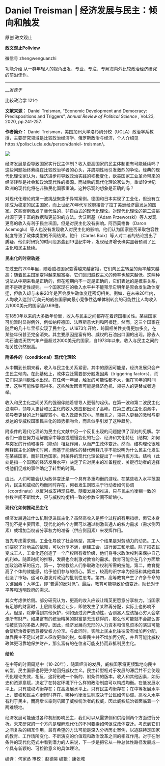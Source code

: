

#  Daniel Treisman | 经济发展与民主：倾向和触发

原创 政文观止 

**政文观止Poliview** 

微信号 zhengwenguanzhi

功能介绍 从一群年轻人的视角出发，专业、专注、专解海内外比较政治经济研究的前沿佳作。

____

___发表于_

比较政治学 121个

**文献来源：** Daniel Treisman, “Economic Development and Democracy:
Predispositions and Triggers”, _Annual Review of Political Science_ , Vol.23,
2020, pp.241-257.  

  

 **作者简介：** Daniel
Treisman，美国加州大学洛杉矶分校（UCLA）政治学系教授，主要研究领域是比较政治经济学、俄罗斯政治与经济，个人介绍见https://polisci.ucla.edu/person/daniel-
treisman/。

![](/images/41/2.jpeg)

  

经济发展是否导致国家实行民主体制？收入更高国家的民主体制更有可能延续吗？这些问题始终萦绕在比较政治学者的心头，并周期性地引发激烈的争论。经典的现代化理论家认为，经济进步将导致政治实践的积极变化，欧美国家工业革命带来的经济转型是社会和政治现代性的根源。而战后的现代化理论家认为，重塑19世纪欧洲的现代化将在非殖民化国家重演。这种乐观的想象是正确的吗？

  

对现代化理论的第一波挑战聚焦于异常案例。德国和日本实现了工业化，但没有立即成为稳定的民主国家，而上世纪70年代军政府接管了拉丁美洲经济最发达的国家。这些案例激发了替代性的、非自由式的现代化理论。对现代化理论的第二波挑战源于更丰富的数据和更前沿的方法。舍沃斯基（Adam
Przeworski）等人发现更高的收入有利于民主巩固，但是对民主化没有影响。阿西莫格鲁（Daron
Acemoglu）等人也没有发现收入对民主化的影响，他们认为国家是否采取包容性制度导致了政体类型的不同结果。鲍什（Carles
Boix）等人对二者的结论提出了质疑，他们将研究的时间段追溯到19世纪中叶，发现经济增长确实显著预测了民主化和民主延续。

  

 **民主化的时空轨迹**

在过去的200年里，随着威权国家变得越来越富裕，它们向民主转型的频率越来越高；随着民主国家变得越来越富裕，它们回归威权主义的频率也越来越低。这两种说法从中期来看是正确的，但在短期内不一定是正确的，它们表达的是概率关系，而不是确定性规则。一个国家现在的收入水平并不能预示它明年是否会发生政体变迁，但收入却与未来20年是否会发生政体变迁密切相关。例如，在未来20年内，人均收入达到1万美元的威权国家向最小竞争性选举体制转变的可能性比人均收入为1000美元的国家高0.69倍。

  

在1850年以来的大多数年份里，收入与民主之间都存在着跨国相关性。某些国家可能暂时显得例外，例如纳粹德国、法西斯意大利和阿根廷。然而，这三个国家在随后的几十年里都实现了民主化。从1973年开始，跨国相关性变得更加多变，在某些年份甚至完全消失。其主要原因是富有的、威权的石油出口国的出现。除去人均石油或天然气年产量超过2000美元的国家，自1973年以来，收入与民主之间的相关性仍然很高。

  

 **附条件的（conditional）现代化理论**

从中期到长期来看，收入与民主化关系紧密。其中的原因可能是，经济发展只会产生民主倾向。在此基础上，政体变迁需要部分触发因素（triggering
factors），而它们只是间歇性地出现。在任何一年里，触发的可能性都不大，但在10年的时间里，这种可能性要高得多。这些触发因素可能是经济危机、领导人的更替或者选举。

  

收入和民主化之间关系的强弱伴随着领导人更替的起伏。在第一波和第二波民主化浪潮中，领导人更替和民主化的收入效应都出现了高峰。在第三波民主化浪潮中，领导者更替的上升幅度较小，收入效应也较小。简而言之，领导人更替的激增与更发达的专威权国家民主化的趋势相吻合，而且似乎引发了这种趋势。

  

附条件的现代化理论为民主化文献中另一个反复出现的问题提供了深刻的见解。学者们一直在努力理解国家中静态或缓慢变化的社会、经济和文化特征（结构）如何与突发的行动和事件（能动）相互作用，从而产生政体变迁。然而，结构理论很难解释民主化的确切时间，而基于能动性的替代解释几乎不能说明为什么民主化发生在某些国家，而非其他国家。附条件的现代化理论提出了一种折衷方法。结构（此处是指一个国家的经济发展水平）决定了它对民主的准备程度，关键行动者的选择或他们促成的事件确定了转型的时间。

  

由此，人们可能会认为政体变迁是一个具有多重均衡的游戏。在某些收入水平范围内，民主和威权的均衡同时存在，何者发生则取决于行动者如何协调（coordinate）以反对或支持现任者。随着发展的推进，只与民主均衡相一致的参数空间不断增大，只与威权均衡相一致的参数空间不断缩小。

  

 **现代化如何推动民主化**

经济发展通过什么机制促进民主化？虽然高收入是整个过程的有用指标，但它本身可能不是主要因素。现代化的各个方面可以通过刺激普通人的权力需求（需求侧因素）或增加当权者分享权力的准备（供应侧因素）来发挥作用。

  

首先考虑需求侧。工业化导致了社会转型，其第一个结果是对劳动力的动员。工人们摆脱了对地主的依赖，可以分享不满，组建工会，进行罢工和示威。除了把农民变成工人，工业化还创造了一个产权所有者阶级，他们将寻求政治权利来保护自己的利益。随着时间的推移，发展也会刺激对教育的需求。教育可能会在几个方面增加政治改革的压力。第一，学校教给人们争取政治权利所需的技能。第二，教育提高了个体的效能感，给予他们参与的信心。第三，较高的识字率为报纸和其他媒体创造了市场，这可以激发对政治的批判性思考。第四，高等教育产生了许多革命的关键因素：大学生，即“普遍的反对派”。最后，教育可能导致价值变迁，助长对于平等和透明政府的需求。

  

其次考虑供给侧。部分研究认为，更高的收入应该让精英更愿意分享权力，当国家有足够的财富时，上层阶级就会让步，即使发生了某种再分配，实际上也影响不大。但是，除非得到其他保护，例如通过资产流动性，否则富人应该担心穷人会拿走所有财产。如果富有的统治精英的财富是无法获得的，那么他可能就不会那么害怕被贫穷的多数人剥夺。因此，经济发展向无形的人力资本和信息资本的演进可能会使统治者更愿意接受权力分享。与此同时，实际上民主化往往没有增加再分配，单靠民主不足以对富人征收更重的税。如果民主并不增加再分配，并且可能比威权政体更可靠地保护财产，那么富有的在位者可能支持而非抵制民主化。

  

 **结论**

在中等的时间周期中（10-20年），随着经济的发展，威权国家将更频繁地向民主转型，民主国家也将更少地回归威权主义。民主转型相对于发展的滞后并不会使现代化理论失效，相反，这将形成一个新的、附条件的版本。收入和其他因素，如历史和资源禀赋，决定了在特定环境下什么样的政治制度可以构成均衡。在低发展水平上，只有威权均衡存在；在高发展水平上，只有民主均衡存在；在中等发展水平上，威权和民主均衡同时存在。哪种均衡发生则取决于公民如何协调。高收入水平有利于民主，而高增长率则巩固了威权统治者的权威，因此威权统治者面临着一个两难境地。

  

经济发展可能通过各种机制影响民主，我们可以从需求侧和供给侧两个方面进行分析。未来研究的一个方向是理解现代化的不同要素如何促成政体变迁。考虑到它们之间复杂的相互作用，最有希望的方法可能是深入分析历史案例，以追踪特定国家的教育、工作场所变化、不断演变的价值观和政治改革之间的相互作用。对于在附条件的现代化范式中看到潜力的人来说，下一步是把它从一种总体性路径发展成一个具有新颖的、可检验意义的具体理论。

编译：何家丞 审校：赵德昊 编辑：康张城

  

